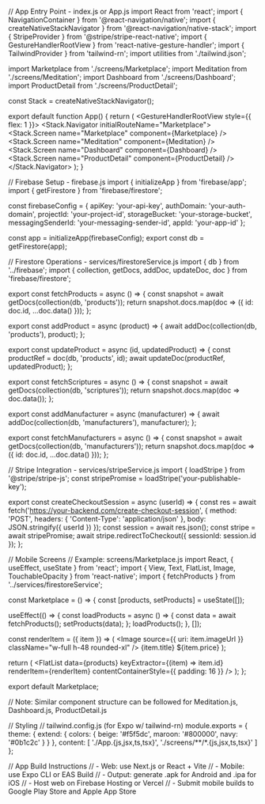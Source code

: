 // App Entry Point - index.js or App.js
import React from 'react';
import { NavigationContainer } from '@react-navigation/native';
import { createNativeStackNavigator } from '@react-navigation/native-stack';
import { StripeProvider } from '@stripe/stripe-react-native';
import { GestureHandlerRootView } from 'react-native-gesture-handler';
import { TailwindProvider } from 'tailwind-rn';
import utilities from './tailwind.json';

import Marketplace from './screens/Marketplace';
import Meditation from './screens/Meditation';
import Dashboard from './screens/Dashboard';
import ProductDetail from './screens/ProductDetail';

const Stack = createNativeStackNavigator();

export default function App() {
  return (
    <GestureHandlerRootView style={{ flex: 1 }}>
      <StripeProvider publishableKey="your-publishable-key">
        <TailwindProvider utilities={utilities}>
          <NavigationContainer>
            <Stack.Navigator initialRouteName="Marketplace">
              <Stack.Screen name="Marketplace" component={Marketplace} />
              <Stack.Screen name="Meditation" component={Meditation} />
              <Stack.Screen name="Dashboard" component={Dashboard} />
              <Stack.Screen name="ProductDetail" component={ProductDetail} />
            </Stack.Navigator>
          </NavigationContainer>
        </TailwindProvider>
      </StripeProvider>
    </GestureHandlerRootView>
  );
}

// Firebase Setup - firebase.js
import { initializeApp } from 'firebase/app';
import { getFirestore } from 'firebase/firestore';

const firebaseConfig = {
  apiKey: 'your-api-key',
  authDomain: 'your-auth-domain',
  projectId: 'your-project-id',
  storageBucket: 'your-storage-bucket',
  messagingSenderId: 'your-messaging-sender-id',
  appId: 'your-app-id'
};

const app = initializeApp(firebaseConfig);
export const db = getFirestore(app);

// Firestore Operations - services/firestoreService.js
import { db } from '../firebase';
import {
  collection, getDocs, addDoc, updateDoc, doc
} from 'firebase/firestore';

export const fetchProducts = async () => {
  const snapshot = await getDocs(collection(db, 'products'));
  return snapshot.docs.map(doc => ({ id: doc.id, ...doc.data() }));
};

export const addProduct = async (product) => {
  await addDoc(collection(db, 'products'), product);
};

export const updateProduct = async (id, updatedProduct) => {
  const productRef = doc(db, 'products', id);
  await updateDoc(productRef, updatedProduct);
};

export const fetchScriptures = async () => {
  const snapshot = await getDocs(collection(db, 'scriptures'));
  return snapshot.docs.map(doc => doc.data());
};

export const addManufacturer = async (manufacturer) => {
  await addDoc(collection(db, 'manufacturers'), manufacturer);
};

export const fetchManufacturers = async () => {
  const snapshot = await getDocs(collection(db, 'manufacturers'));
  return snapshot.docs.map(doc => ({ id: doc.id, ...doc.data() }));
};

// Stripe Integration - services/stripeService.js
import { loadStripe } from '@stripe/stripe-js';
const stripePromise = loadStripe('your-publishable-key');

export const createCheckoutSession = async (userId) => {
  const res = await fetch('https://your-backend.com/create-checkout-session', {
    method: 'POST',
    headers: { 'Content-Type': 'application/json' },
    body: JSON.stringify({ userId })
  });
  const session = await res.json();
  const stripe = await stripePromise;
  await stripe.redirectToCheckout({ sessionId: session.id });
};

// Mobile Screens
// Example: screens/Marketplace.js
import React, { useEffect, useState } from 'react';
import { View, Text, FlatList, Image, TouchableOpacity } from 'react-native';
import { fetchProducts } from '../services/firestoreService';

const Marketplace = () => {
  const [products, setProducts] = useState([]);

  useEffect(() => {
    const loadProducts = async () => {
      const data = await fetchProducts();
      setProducts(data);
    };
    loadProducts();
  }, []);

  const renderItem = ({ item }) => (
    <View className="p-4 bg-white rounded-2xl shadow mb-4">
      <Image source={{ uri: item.imageUrl }} className="w-full h-48 rounded-xl" />
      <Text className="text-lg font-bold mt-2">{item.title}</Text>
      <Text className="text-sm">${item.price}</Text>
    </View>
  );

  return (
    <FlatList
      data={products}
      keyExtractor={(item) => item.id}
      renderItem={renderItem}
      contentContainerStyle={{ padding: 16 }}
    />
  );
};

export default Marketplace;

// Note: Similar component structure can be followed for Meditation.js, Dashboard.js, ProductDetail.js

// Styling
// tailwind.config.js (for Expo w/ tailwind-rn)
module.exports = {
  theme: {
    extend: {
      colors: {
        beige: '#f5f5dc',
        maroon: '#800000',
        navy: '#0b1c2c'
      }
    }
  },
  content: [
    './App.{js,jsx,ts,tsx}',
    './screens/**/*.{js,jsx,ts,tsx}'
  ]
};

// App Build Instructions
// - Web: use Next.js or React + Vite
// - Mobile: use Expo CLI or EAS Build
// - Output: generate .apk for Android and .ipa for iOS
// - Host web on Firebase Hosting or Vercel
// - Submit mobile builds to Google Play Store and Apple App Store
